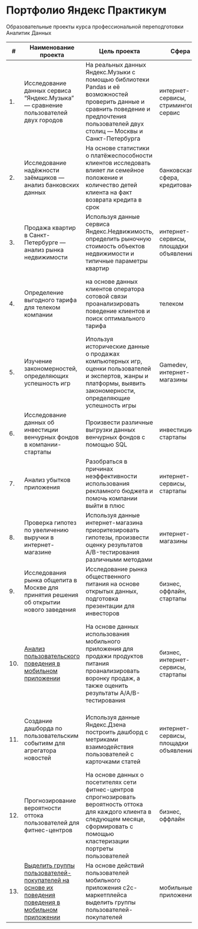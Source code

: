 # Портфолио Яндекс Практикум

Образовательные проекты курса профессиональной переподготовки Аналитик Данных

| #		| Наименование проекта            | Цель проекта           | Сфера					   | Стек                    |
| ---- | -------------------------------- | ---------------------- | ------------------------ | ------------------------ |
| 1. | Исследование данных сервиса “Яндекс.Музыка” — сравнение пользователей двух городов | На реальных данных Яндекс.Музыки c помощью библиотеки Pandas и её возможностей проверить данные и сравнить поведение и предпочтения пользователей двух столиц — Москвы и Санкт-Петербурга | интернет-сервисы, стриминговый сервис | Pandas, Python |
| 2. | Исследование надёжности заёмщиков — анализ банковских данных | На основе статистики о платёжеспособности клиентов исследовать влияет ли семейное положение и количество детей клиента на факт возврата кредита в срок | банковская сфера, кредитование | Pandas, Python, предобработка данных |
| 3. | Продажа квартир в Санкт-Петербурге — анализ рынка недвижимости | Используя данные сервиса Яндекс.Недвижимость, определить рыночную стоимость объектов недвижимости и типичные параметры квартир | интернет-сервисы, площадки объявлений | Matplotlib, Pandas, Python, визуализация данных, исследовательский анализ данных, предобработка данных |
| 4. | Определение выгодного тарифа для телеком компании | на основе данных клиентов оператора сотовой связи проанализировать поведение клиентов и поиск оптимального тарифа | телеком | Matplotlib, NumPy, Pandas, Python, SciPy, описательная статистика, проверка статистических гипотез |
| 5. | Изучение закономерностей, определяющих успешность игр | Ипользуя исторические данные о продажах компьютерных игр, оценки пользователей и экспертов, жанры и платформы, выявить закономерности, определяющие успешность игры | Gamedev, интернет-магазины | Matplotlib, NumPy, Pandas, Python, исследовательский анализ данных, описательная статистика, предобработка данных, проверка статистических гипотез |
| 6. | Исследование данных об инвестиции венчурных фондов в компании-стартапы | Произвести различные выгрузки данных венчурных фондов с помощью SQL | инвестиции, стартапы | PostgreSQL, SQL |
| 7. | Анализ убытков приложения | Разобраться в причинах неэффективности использования рекламного бюджета и помочь компании выйти в плюс | интернет-сервисы, стартапы | Matplotlib, Pandas, Python, Seaborn, когортный анализ, продуктовые метрики, юнит-экономика |
| 8. | Проверка гипотез по увеличению выручки в интернет-магазине | Используя данные интернет-магазина приоритезировать гипотезы, произвести оценку результатов A/B-тестирования различными методами | интернет-магазины | A/B-тестирование, Matplotlib, Pandas, Python, SciPy, проверка статистических гипотез |
| 9. | Исследования рынка общепита в Москве для принятия решения об открытии нового заведения | Исследование рынка общественного питания на основе открытых данных, подготовка презентации для инвесторов | бизнес, оффлайн, стартапы | Pandas, Plotly, Python, Seaborn, визуализация данных |
| 10. | [Анализ пользовательского поведения в мобильном приложении](https://github.com/kostava18/yandex-praktikum-projects/tree/main/10_producti_pitaniya) | На основе данных использования мобильного приложения для продажи продуктов питания проанализировать воронку продаж, а также оценить результаты A/A/B-тестирования | бизнес, интернет-сервисы, стартапы | A/B-тестирование, Matplotlib, Pandas, Plotly, Python, Seaborn, визуализация данных, проверка статистических гипотез, продуктовые метрики, событийная аналитика |
| 11. | Создание дашборда по пользовательским событиям для агрегатора новостей | Используя данные Яндекс.Дзена построить дашборд с метриками взаимодействия пользователей с карточками статей | интернет-сервисы, площадки объявлений | PostgreSQL, Python, SQLAlchemy, Tableau, dash, построение дашбордов, продуктовые метрики |
| 12. | Прогнозирование вероятности оттока пользователей для фитнес-центров | На основе данных о посетителях сети фитнес-центров спрогнозировать вероятность оттока для каждого клиента в следующем месяце, сформировать с помощью кластеризации портреты пользователей | бизнес, оффлайн | Matplotlib, Pandas, Python, Scikit-learn, Seaborn, классификация, кластеризация, машинное обучение |
| 13. | [Выделить группы пользователей-покупателей на основе их поведения поведения в мобильном приложении](https://github.com/kostava18/yandex-praktikum-projects/tree/main/13_nenuzhnie_veshchi) | На основе действий пользователей мобильного приложения c2c-маркетплейса выделить группы пользователей-покупателей | мобильные приложения | Tableau, Pandas, Math, Scikit-learn, Matplotlib, Seaborn |
